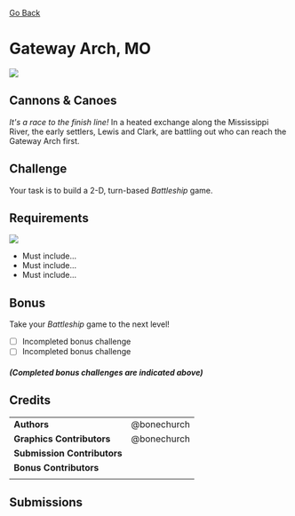 [Go Back](https://github.com/bonechurch/Route-66#challenges)

# Gateway Arch, MO

![](https://github.com/bonechurch/Route-66/blob/master/images/gateway-arch-MO.png)

## Cannons & Canoes

*It's a race to the finish line!* In a heated exchange along the Mississippi River, the early settlers, Lewis and Clark, are battling out who can reach the Gateway Arch first.

## Challenge

Your task is to build a 2-D, turn-based *Battleship* game.

## Requirements
![](https://github.com/bonechurch/Route-66/blob/master/images/diagrams/gateway-arch-MO.png)
* Must include...
* Must include...
* Must include...

## Bonus

Take your *Battleship* game to the next level!

- [ ] Incompleted bonus challenge
- [ ] Incompleted bonus challenge

##### *(Completed bonus challenges are indicated above)*

## Credits

|                              |             |
| ---------------------------- | ----------- |
| **Authors**                  | @bonechurch |
| **Graphics Contributors**    | @bonechurch |
| **Submission Contributors**  |             |
| **Bonus Contributors**       |             |
|                              |             |

## Submissions

<!--- Uncomment(F): See the [submissions]() for this challenge. --->
